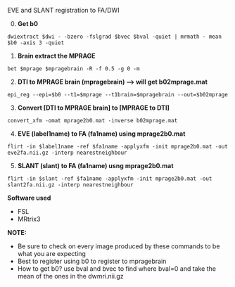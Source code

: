 EVE and SLANT registration to FA/DWI

0. **Get b0**

`dwiextract $dwi - -bzero -fslgrad $bvec $bval -quiet | mrmath - mean $b0 -axis 3 -quiet`
1. **Brain extract the MPRAGE**

`bet $mprage $mpragebrain -R -f 0.5 -g 0 -m`

2. **DTI to MPRAGE brain (mpragebrain) --> will get b02mprage.mat**

`epi_reg --epi=$b0 --t1=$mprage --t1brain=$mpragebrain --out=$b02mprage`

3. **Convert [DTI to MPRAGE brain] to [MPRAGE to DTI]**

`convert_xfm -omat mprage2b0.mat -inverse b02mprage.mat`

4. **EVE (label1name) to FA (fa1name) using mprage2b0.mat**

`flirt -in $label1name -ref $fa1name -applyxfm -init mprage2b0.mat -out eve2fa.nii.gz -interp nearestneighbour`

5) **SLANT (slant) to FA (fa1name) usng mprage2b0.mat**

`flirt -in $slant -ref $fa1name -applyxfm -init mprage2b0.mat -out slant2fa.nii.gz -interp nearestneighbour`

**Software used**
* FSL
* MRtrix3

**NOTE:**
* Be sure to check on every image produced by these commands to be what you are expecting
* Best to register using b0 to register to mpragebrain
* How to get b0? use bval and bvec to find where bval=0 and take the mean of the ones in the dwmri.nii.gz
